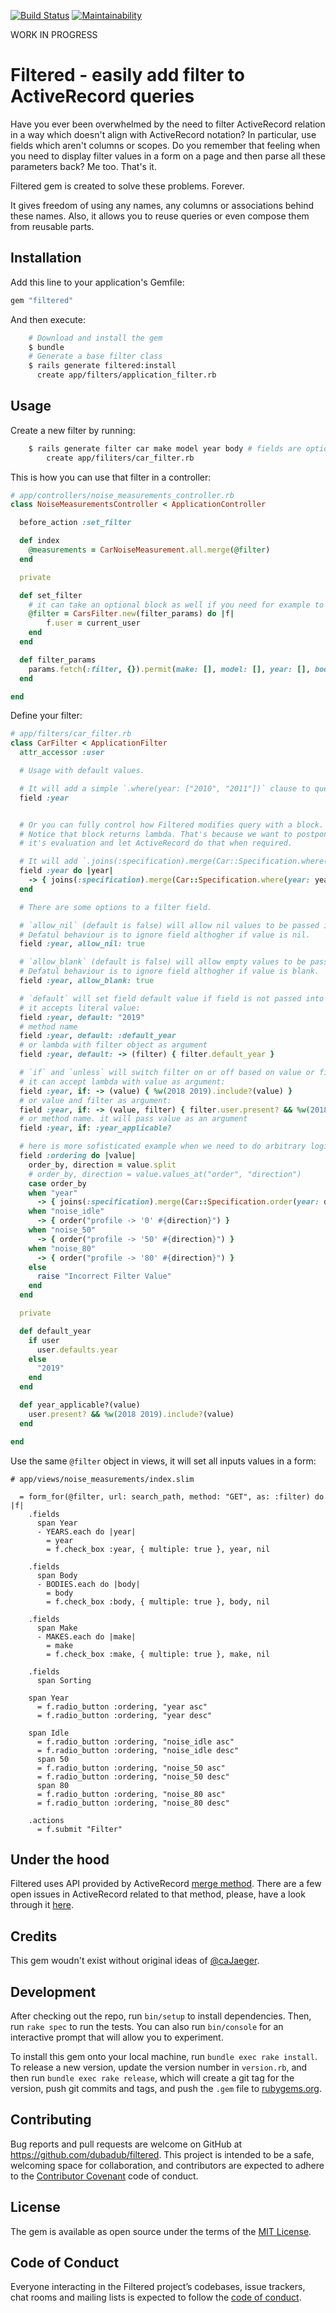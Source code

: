 [![Build Status](https://travis-ci.org/dubadub/filtered.svg?branch=master)](https://travis-ci.org/dubadub/filtered)
[![Maintainability](https://api.codeclimate.com/v1/badges/58e6805e1616fd68be56/maintainability)](https://codeclimate.com/github/dubadub/filtered/maintainability)

WORK IN PROGRESS


# Filtered - easily add filter to ActiveRecord queries

Have you ever been overwhelmed by the need to filter ActiveRecord relation in a way which doesn't align with ActiveRecord notation? In particular, use fields which aren't columns or scopes. Do you remember that feeling when you need to display filter values in a form on a page and then parse all these parameters back? Me too. That's it.

Filtered gem is created to solve these problems. Forever.

It gives freedom of using any names, any columns or associations behind these names. Also, it allows you to reuse queries or even compose them from reusable parts.

## Installation

Add this line to your application's Gemfile:

```ruby
gem "filtered"
```

And then execute:

```bash
    # Download and install the gem
    $ bundle
    # Generate a base filter class
    $ rails generate filtered:install
      create app/filters/application_filter.rb
```

## Usage

Create a new filter by running:

```bash
    $ rails generate filter car make model year body # fields are optional
        create app/filiters/car_filter.rb
```


This is how you can use that filter in a controller:

```ruby
# app/controllers/noise_measurements_controller.rb
class NoiseMeasurementsController < ApplicationController

  before_action :set_filter

  def index
    @measurements = CarNoiseMeasurement.all.merge(@filter)
  end

  private

  def set_filter
    # it can take an optional block as well if you need for example to set value of an auxilary variable:
    @filter = CarsFilter.new(filter_params) do |f|
        f.user = current_user
    end
  end

  def filter_params
    params.fetch(:filter, {}).permit(make: [], model: [], year: [], body: [], :ordering)
  end

end
```



Define your filter:

```ruby
# app/filters/car_filter.rb
class CarFilter < ApplicationFilter
  attr_accessor :user

  # Usage with default values.

  # It will add a simple `.where(year: ["2010", "2011"])` clause to query.
  field :year


  # Or you can fully control how Filtered modifies query with a block.
  # Notice that block returns lambda. That's because we want to postpone
  # it's evaluation and let ActiveRecord do that when required.

  # It will add `.joins(:specification).merge(Car::Specification.where(year: ["2010", "2011"]))` clause to query.
  field :year do |year|
    -> { joins(:specification).merge(Car::Specification.where(year: year)) }
  end

  # There are some options to a filter field.

  # `allow_nil` (default is false) will allow nil values to be passed into query.
  # Defatul behaviour is to ignore field althogher if value is nil.
  field :year, allow_nil: true

  # `allow_blank` (default is false) will allow empty values to be passed into query.
  # Defatul behaviour is to ignore field althogher if value is blank.
  field :year, allow_blank: true

  # `default` will set field default value if field is not passed into constructor.
  # it accepts literal value:
  field :year, default: "2019"
  # method name
  field :year, default: :default_year
  # or lambda with filter object as argument
  field :year, default: -> (filter) { filter.default_year }

  # `if` and `unless` will switch filter on or off based on value or filter.
  # it can accept lambda with value as argument:
  field :year, if: -> (value) { %w(2018 2019).include?(value) }
  # or value and filter as argument:
  field :year, if: -> (value, filter) { filter.user.present? && %w(2018 2019).include?(value) }
  # or method name. it will pass value as an argument
  field :year, if: :year_applicable?

  # here is more sofisticated example when we need to do arbitrary logic inside:
  field :ordering do |value|
    order_by, direction = value.split
    # order_by, direction = value.values_at("order", "direction")
    case order_by
    when "year"
      -> { joins(:specification).merge(Car::Specification.order(year: direction)) }
    when "noise_idle"
      -> { order("profile -> '0' #{direction}") }
    when "noise_50"
      -> { order("profile -> '50' #{direction}") }
    when "noise_80"
      -> { order("profile -> '80' #{direction}") }
    else
      raise "Incorrect Filter Value"
    end
  end

  private

  def default_year
    if user
      user.defaults.year
    else
      "2019"
    end
  end

  def year_applicable?(value)
    user.present? && %w(2018 2019).include?(value)
  end

end

```

Use the same `@filter` object in views, it will set all inputs values in a form:

```
# app/views/noise_measurements/index.slim

  = form_for(@filter, url: search_path, method: "GET", as: :filter) do |f|
    .fields
      span Year
      - YEARS.each do |year|
        = year
        = f.check_box :year, { multiple: true }, year, nil

    .fields
      span Body
      - BODIES.each do |body|
        = body
        = f.check_box :body, { multiple: true }, body, nil

    .fields
      span Make
      - MAKES.each do |make|
        = make
        = f.check_box :make, { multiple: true }, make, nil

    .fields
      span Sorting

    span Year
      = f.radio_button :ordering, "year asc"
      = f.radio_button :ordering, "year desc"

    span Idle
      = f.radio_button :ordering, "noise_idle asc"
      = f.radio_button :ordering, "noise_idle desc"
      span 50
      = f.radio_button :ordering, "noise_50 asc"
      = f.radio_button :ordering, "noise_50 desc"
      span 80
      = f.radio_button :ordering, "noise_80 asc"
      = f.radio_button :ordering, "noise_80 desc"

    .actions
      = f.submit "Filter"
```

## Under the hood

Filtered uses API provided by ActiveRecord [merge method](https://api.rubyonrails.org/classes/ActiveRecord/SpawnMethods.html#method-i-merge). There are a few open issues in ActiveRecord related to that method, please, have a look through it [here](https://github.com/rails/rails/search?q=activerecord+merge&state=open&type=Issues).

## Credits

This gem woudn't exist without original ideas of [@caJaeger](https://github.com/caJaeger).

## Development

After checking out the repo, run `bin/setup` to install dependencies. Then, run `rake spec` to run the tests. You can also run `bin/console` for an interactive prompt that will allow you to experiment.

To install this gem onto your local machine, run `bundle exec rake install`. To release a new version, update the version number in `version.rb`, and then run `bundle exec rake release`, which will create a git tag for the version, push git commits and tags, and push the `.gem` file to [rubygems.org](https://rubygems.org).


## Contributing

Bug reports and pull requests are welcome on GitHub at https://github.com/dubadub/filtered. This project is intended to be a safe, welcoming space for collaboration, and contributors are expected to adhere to the [Contributor Covenant](http://contributor-covenant.org) code of conduct.

## License

The gem is available as open source under the terms of the [MIT License](https://opensource.org/licenses/MIT).

## Code of Conduct

Everyone interacting in the Filtered project’s codebases, issue trackers, chat rooms and mailing lists is expected to follow the [code of conduct](https://github.com/dubadub/filtered/blob/master/CODE_OF_CONDUCT.md).
